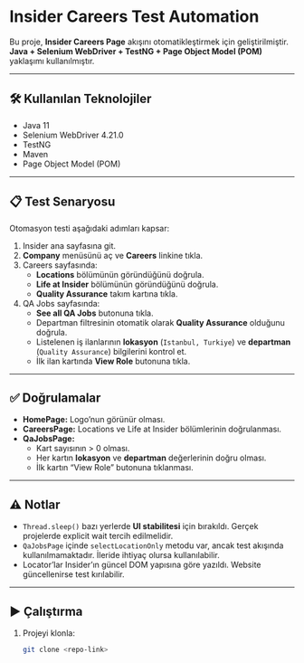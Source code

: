 # Insider Careers Test Automation

Bu proje, **Insider Careers Page** akışını otomatikleştirmek için geliştirilmiştir.  
**Java + Selenium WebDriver + TestNG + Page Object Model (POM)** yaklaşımı kullanılmıştır.

---

## 🛠 Kullanılan Teknolojiler
- Java 11
- Selenium WebDriver 4.21.0
- TestNG
- Maven
- Page Object Model (POM)

---

## 📋 Test Senaryosu
Otomasyon testi aşağıdaki adımları kapsar:

1. Insider ana sayfasına git.
2. **Company** menüsünü aç ve **Careers** linkine tıkla.
3. Careers sayfasında:
    - **Locations** bölümünün göründüğünü doğrula.
    - **Life at Insider** bölümünün göründüğünü doğrula.
    - **Quality Assurance** takım kartına tıkla.
4. QA Jobs sayfasında:
    - **See all QA Jobs** butonuna tıkla.
    - Departman filtresinin otomatik olarak **Quality Assurance** olduğunu doğrula.
    - Listelenen iş ilanlarının **lokasyon** (`Istanbul, Turkiye`) ve **departman** (`Quality Assurance`) bilgilerini kontrol et.
    - İlk ilan kartında **View Role** butonuna tıkla.

---

## ✅ Doğrulamalar
- **HomePage:** Logo’nun görünür olması.
- **CareersPage:** Locations ve Life at Insider bölümlerinin doğrulanması.
- **QaJobsPage:**
    - Kart sayısının > 0 olması.
    - Her kartın **lokasyon** ve **departman** değerlerinin doğru olması.
    - İlk kartın “View Role” butonuna tıklanması.

---

## ⚠️ Notlar
- `Thread.sleep()` bazı yerlerde **UI stabilitesi** için bırakıldı. Gerçek projelerde explicit wait tercih edilmelidir.
- `QaJobsPage` içinde `selectLocationOnly` metodu var, ancak test akışında kullanılmamaktadır. İleride ihtiyaç olursa kullanılabilir.
- Locator’lar Insider’ın güncel DOM yapısına göre yazıldı. Website güncellenirse test kırılabilir.

---

## ▶️ Çalıştırma
1. Projeyi klonla:
   ```bash
   git clone <repo-link>